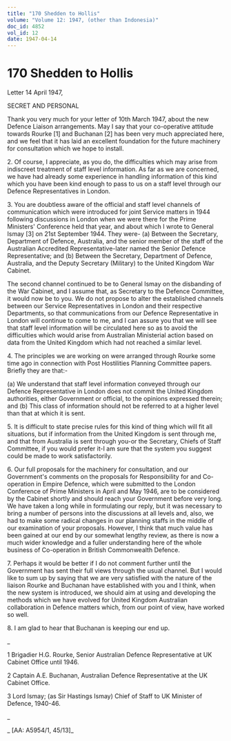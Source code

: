 ```yaml
---
title: "170 Shedden to Hollis"
volume: "Volume 12: 1947, (other than Indonesia)"
doc_id: 4852
vol_id: 12
date: 1947-04-14
---
```


# 170 Shedden to Hollis

Letter 14 April 1947,

SECRET AND PERSONAL

Thank you very much for your letter of 10th March 1947, about the new Defence Liaison arrangements. May I say that your co-operative attitude towards Rourke [1] and Buchanan [2] has been very much appreciated here, and we feel that it has laid an excellent foundation for the future machinery for consultation which we hope to install.

2\. Of course, I appreciate, as you do, the difficulties which may arise from indiscreet treatment of staff level information. As far as we are concerned, we have had already some experience in handling information of this kind which you have been kind enough to pass to us on a staff level through our Defence Representatives in London.

3\. You are doubtless aware of the official and staff level channels of communication which were introduced for joint Service matters in 1944 following discussions in London when we were there for the Prime Ministers' Conference held that year, and about which I wrote to General Ismay [3] on 21st September 1944. They were- (a) Between the Secretary, Department of Defence, Australia, and the senior member of the staff of the Australian Accredited Representative-later named the Senior Defence Representative; and (b) Between the Secretary, Department of Defence, Australia, and the Deputy Secretary (Military) to the United Kingdom War Cabinet.

The second channel continued to be to General Ismay on the disbanding of the War Cabinet, and I assume that, as Secretary to the Defence Committee, it would now be to you. We do not propose to alter the established channels between our Service Representatives in London and their respective Departments, so that communications from our Defence Representative in London will continue to come to me, and I can assure you that we will see that staff level information will be circulated here so as to avoid the difficulties which would arise from Australian Ministerial action based on data from the United Kingdom which had not reached a similar level.

4\. The principles we are working on were arranged through Rourke some time ago in connection with Post Hostilities Planning Committee papers. Briefly they are that:-

(a) We understand that staff level information conveyed through our Defence Representative in London does not commit the United Kingdom authorities, either Government or official, to the opinions expressed therein; and (b) This class of information should not be referred to at a higher level than that at which it is sent.

5\. It is difficult to state precise rules for this kind of thing which will fit all situations, but if information from the United Kingdom is sent through me, and that from Australia is sent through you-or the Secretary, Chiefs of Staff Committee, if you would prefer it-I am sure that the system you suggest could be made to work satisfactorily.

6\. Our full proposals for the machinery for consultation, and our Government's comments on the proposals for Responsibility for and Co-operation in Empire Defence, which were submitted to the London Conference of Prime Ministers in April and May 1946, are to be considered by the Cabinet shortly and should reach your Government before very long. We have taken a long while in formulating our reply, but it was necessary to bring a number of persons into the discussions at all levels and, also, we had to make some radical changes in our planning staffs in the middle of our examination of your proposals. However, I think that much value has been gained at our end by our somewhat lengthy review, as there is now a much wider knowledge and a fuller understanding here of the whole business of Co-operation in British Commonwealth Defence.

7\. Perhaps it would be better if I do not comment further until the Government has sent their full views through the usual channel. But I would like to sum up by saying that we are very satisfied with the nature of the liaison Rourke and Buchanan have established with you and I think, when the new system is introduced, we should aim at using and developing the methods which we have evolved for United Kingdom Australian collaboration in Defence matters which, from our point of view, have worked so well.

8\. I am glad to hear that Buchanan is keeping our end up.

_

1 Brigadier H.G. Rourke, Senior Australian Defence Representative at UK Cabinet Office until 1946.

2 Captain A.E. Buchanan, Australian Defence Representative at the UK Cabinet Office.

3 Lord Ismay; (as Sir Hastings Ismay) Chief of Staff to UK Minister of Defence, 1940-46.

_

_ [AA: A5954/1, 45/13]_
